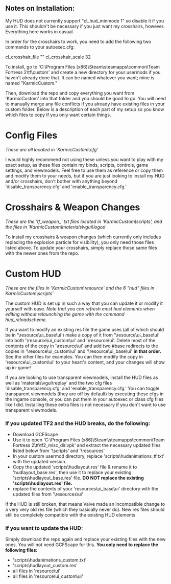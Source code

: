 ## Notes on Installation:
My HUD does not currently support "cl_hud_minmode 1" so disable it if you use it. This shouldn't be necessary if you just want my crosshairs, however.
Everything here works in casual.

In order for the crosshairs to work, you need to add the following two commands to your autoexec.cfg:

cl_crosshair_file ""
cl_crosshair_scale 32

To install, go to 'C:\Program Files (x86)\Steam\steamapps\common\Team Fortress 2\tf\custom' and create a new directory for your usermods if you haven't already done that. It can be named whatever you want; mine is named "KarmicCustom."

Then, download the repo and copy everything you want from 'KarmicCustom' into that folder and you should be good to go. You will need to manually merge any file conflicts if you already have existing files in your custom folder. Below is a description of each part of my setup so you know which files to copy if you only want certain things.

# Config Files
*These are all located in 'KarmicCustom\cfg'*

I would highly recommend not using these unless you want to play with my exact setup, as these files contain my binds, scripts, controls, game settings, and viewmodels. Feel free to use them as reference or copy them and modify them to your needs, but if you are just looking to install my HUD and/or crosshairs, don't bother with anything beyond 'disable_transparency.cfg' and 'enable_transparency.cfg.'

# Crosshairs & Weapon Changes
*These are the 'tf_weapon_' txt files located in 'KarmicCustom\scripts', and the files in 'KarmicCustom\materials\vgui\logos\'* 

To install my crosshairs & weapon changes (which currently only includes replacing the explosion particle for visibility), you only need those files listed above. To update your crosshairs, simply replace those same files with the newer ones from the repo.

# Custom HUD
*These are the files in 'KarmicCustom\resource\' and the 6 "hud" files in KarmicCustom\scripts'*

The custom HUD is set up in such a way that you can update it or modify it yourself with ease. *Note that you can refresh most hud elements when editing without relaunching the game with the command hud_reloadscheme.*

If you want to modify an existing res file the game uses (all of which should be in '\resource\ui_base\ui\') make a copy of it from '\resource\ui_base\ui' into both '\resource\ui_custom\ui' and '\resource\ui\'. Delete most of the contents of the copy in '\resource\ui\' and add two #base redirects to the copies in '\resource\ui_custom\ui' and '\resource\ui_base\ui' **in that order.** See the other files for examples. You can then modify the copy in 'resource\ui_custom\ui' to your heart's content, and your changes will show up in-game!

If you are looking to use transparent viewmodels, install the HUD files as well as 'materials\vgui\replay\' and the two cfg files 'disable_transparency.cfg' and 'enable_transparency.cfg.' You can toggle transparent viewmodels (they are off by default) by executing these cfgs in the ingame console, or you can put them in your autoexec or class cfg files like I did. Installing these extra files is not necessary if you don't want to use transparent viewmodels.

### If you updated TF2 and the HUD breaks, do the following:
* Download GCFScape
* Use it to open 'C:\Program Files (x86)\Steam\steamapps\common\Team Fortress 2\tf\tf2_misc_dir.vpk' and extract the necessary updated files listed below from '\scripts\' and '\resources\'
* In your custom usermod directory, replace 'scripts\hudanimations_tf.txt' with the updated version.
* Copy the updated 'scripts\hudlayout.res' file & rename it to 'hudlayout_base.res', then use it to replace your existing 'scripts\hudlayout_base.res' file. **DO NOT replace the existing 'scripts\hudlayout.res' file.**
* replace the contents of your 'resources\ui_base\ui\' directory with the updated files from '\resources\ui\'

If the HUD is still broken, that means Valve made an incompatible change to a very very old res file (which they basically never do). New res files should still be completely compatible with the existing HUD elements.


### If you want to update the HUD:
Simply download the repo again and replace your existing files with the new ones. You will not need GCFScape for this. **You only need to replace the following files:**
* 'scripts\hudanimations_custom.txt'
* 'scripts\hudlayout_custom.res'
* all files in 'resource\ui\'
* all files in 'resource\ui_custom\ui\'

